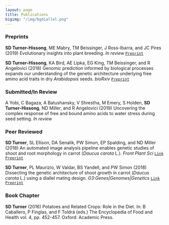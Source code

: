 ```yaml
---
layout: page
title: Publications
bigimg: "/img/bgdiallel.png"
---
```


### Preprints
**SD Turner-Hissong**, ME Mabry, TM Beissinger, J Ross-Ibarra, and JC Pires (2019) Evolutionary insights into plant breeding. _In review_  [`Preprint`](https://agrixiv.org/akdt8)  

**SD Turner-Hissong**, KA Bird, AE Lipka, EG King, TM Beissinger, and R Angelovici (2018) Genomic prediction informed by biological processes expands our understanding of the genetic architecture underlying free amino acid traits in dry _Arabidopsis_ seeds. _bioRxiv_ 
[`Preprint`](https://www.biorxiv.org/content/early/2018/02/26/272047)  

### Submitted/In Review

A Yobi, C Bagaza, A Batushansky, V Shrestha, M Emery, S Holden, **SD Turner-Hissong**, ND Miller, and R Angelovici (2019) Uncovering the complex response of free and bound amino acids to water stress during seed setting. _In review_


### Peer Reviewed
**SD Turner**, SL Ellison, DA Senalik, PW Simon, EP Spalding, and ND Miller (2018) An automated image analysis pipeline enables genetic studies of shoot and root morphology in carrot (_Daucus carota_ L.). _Front Plant Sci_ [`Link`](https://www.frontiersin.org/articles/10.3389/fpls.2018.01703/full) [`Preprint`](https://www.biorxiv.org/content/early/2018/08/04/384974)

**SD Turner**, PL Maurizio, W Valdar, BS Yandell, and PW Simon (2018) Dissecting the genetic architecture of shoot growth in carrot (_Daucus carota_ L.) using a diallel mating design. _G3:Genes|Genomes|Genetics_ 
[`Link`](http://www.g3journal.org/content/8/2/411) [`Preprint`](https://www.biorxiv.org/content/early/2017/03/16/115519)


### Book Chapter
**SD Turner** (2016) Potatoes and Related Crops: Role in the Diet. In: B Caballero, P Finglas, and F Toldrá (eds.) The Encyclopedia of Food and Health vol. 4, pp. 452-457. Oxford: Academic Press.
